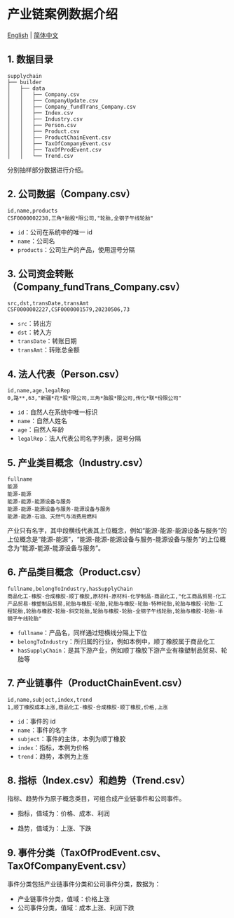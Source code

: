 # 产业链案例数据介绍

[English](./README.md) |
[简体中文](./README_cn.md)

## 1. 数据目录

```text
supplychain
├── builder
│   ├── data
│   │   ├── Company.csv
│   │   ├── CompanyUpdate.csv
│   │   ├── Company_fundTrans_Company.csv
│   │   ├── Index.csv
│   │   ├── Industry.csv
│   │   ├── Person.csv
│   │   ├── Product.csv
│   │   ├── ProductChainEvent.csv
│   │   ├── TaxOfCompanyEvent.csv
│   │   ├── TaxOfProdEvent.csv
│   │   └── Trend.csv
```

分别抽样部分数据进行介绍。

## 2. 公司数据（Company.csv）

```text
id,name,products
CSF0000002238,三角*胎股*限公司,"轮胎,全钢子午线轮胎"
```

* ``id``：公司在系统中的唯一 id
* ``name``：公司名
* ``products``：公司生产的产品，使用逗号分隔

## 3. 公司资金转账（Company_fundTrans_Company.csv）

```text
src,dst,transDate,transAmt
CSF0000002227,CSF0000001579,20230506,73
```

* ``src``：转出方
* ``dst``：转入方
* ``transDate``：转账日期
* ``transAmt``：转账总金额

## 4. 法人代表（Person.csv）

```text
id,name,age,legalRep
0,路**,63,"新疆*花*股*限公司,三角*胎股*限公司,传化*联*份限公司"
```

* ``id``：自然人在系统中唯一标识
* ``name``：自然人姓名
* ``age``：自然人年龄
* ``legalRep``：法人代表公司名字列表，逗号分隔

## 5. 产业类目概念（Industry.csv）

```text
fullname
能源
能源-能源
能源-能源-能源设备与服务
能源-能源-能源设备与服务-能源设备与服务
能源-能源-石油、天然气与消费用燃料
```

产业只有名字，其中段横线代表其上位概念，例如“能源-能源-能源设备与服务”的上位概念是“能源-能源”，“能源-能源-能源设备与服务-能源设备与服务”的上位概念为“能源-能源-能源设备与服务”。

## 6. 产品类目概念（Product.csv）

```text
fullname,belongToIndustry,hasSupplyChain
商品化工-橡胶-合成橡胶-顺丁橡胶,原材料-原材料-化学制品-商品化工,"化工商品贸易-化工产品贸易-橡塑制品贸易,轮胎与橡胶-轮胎,轮胎与橡胶-轮胎-特种轮胎,轮胎与橡胶-轮胎-工程轮胎,轮胎与橡胶-轮胎-斜交轮胎,轮胎与橡胶-轮胎-全钢子午线轮胎,轮胎与橡胶-轮胎-半钢子午线轮胎"
```

* ``fullname``：产品名，同样通过短横线分隔上下位
* ``belongToIndustry``：所归属的行业，例如本例中，顺丁橡胶属于商品化工
* ``hasSupplyChain``：是其下游产业，例如顺丁橡胶下游产业有橡塑制品贸易、轮胎等

## 7. 产业链事件（ProductChainEvent.csv）

```text
id,name,subject,index,trend
1,顺丁橡胶成本上涨,商品化工-橡胶-合成橡胶-顺丁橡胶,价格,上涨
```

* ``id``：事件的 id
* ``name``：事件的名字
* ``subject``：事件的主体，本例为顺丁橡胶
* ``index``：指标，本例为价格
* ``trend``：趋势，本例为上涨

## 8. 指标（Index.csv）和趋势（Trend.csv）

指标、趋势作为原子概念类目，可组合成产业链事件和公司事件。

* 指标，值域为：价格、成本、利润

* 趋势，值域为：上涨、下跌

## 9. 事件分类（TaxOfProdEvent.csv、TaxOfCompanyEvent.csv）

事件分类包括产业链事件分类和公司事件分类，数据为：

* 产业链事件分类，值域：价格上涨
* 公司事件分类，值域：成本上涨、利润下跌

